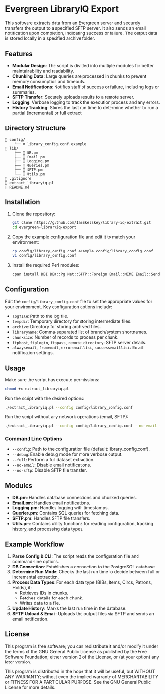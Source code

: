 # Evergreen LibraryIQ Export

This software extracts data from an Evergreen server and securely transfers the output to a specified SFTP server. It also sends an email notification upon completion, indicating success or failure. The output data is stored locally in a specified archive folder.

## Features

- **Modular Design**: The script is divided into multiple modules for better maintainability and readability.
- **Chunking Data**: Large queries are processed in chunks to prevent memory consumption and timeouts.
- **Email Notifications**: Notifies staff of success or failure, including logs or summaries.
- **SFTP Transfer**: Securely uploads results to a remote server.
- **Logging**: Verbose logging to track the execution process and any errors.
- **History Tracking**: Stores the last run time to determine whether to run a partial (incremental) or full extract.

## Directory Structure

```
📁 config/
    └── ⚙️ library_config.conf.example
📁 lib/
    ├── 🐪 DB.pm
    ├── 🐪 Email.pm
    ├── 🐪 Logging.pm
    ├── 🐪 Queries.pm
    ├── 🐪 SFTP.pm
    └── 🐪 Utils.pm
📄 .gitignore
🐪 extract_libraryiq.pl
📄 README.md
```

## Installation

1. Clone the repository:
    ```bash
    git clone https://github.com/IanSkelskey/library-iq-extract.git
    cd evergreen-libraryiq-export
    ```

2. Copy the example configuration file and edit it to match your environment:
    ```bash
    cp config/library_config.conf.example config/library_config.conf
    vi config/library_config.conf
    ```

3. Install the required Perl modules:
    ```bash
    cpan install DBI DBD::Pg Net::SFTP::Foreign Email::MIME Email::Sender::Simple
    ```

## Configuration

Edit the `config/library_config.conf` file to set the appropriate values for your environment. Key configuration options include:

- `logfile`: Path to the log file.
- `tempdir`: Temporary directory for storing intermediate files.
- `archive`: Directory for storing archived files.
- `libraryname`: Comma-separated list of branch/system shortnames.
- `chunksize`: Number of records to process per chunk.
- `ftphost`, `ftplogin`, `ftppass`, `remote_directory`: SFTP server details.
- `alwaysemail`, `fromemail`, `erroremaillist`, `successemaillist`: Email notification settings.

## Usage

Make sure the script has execute permissions:

```bash
chmod +x extract_libraryiq.pl
```

Run the script with the desired options:

```bash
./extract_libraryiq.pl --config config/library_config.conf
```

Run the script without any network operations (email, SFTP):

```bash
./extract_libraryiq.pl --config config/library_config.conf --no-email --no-sftp
```

### Command Line Options

- `--config`: Path to the configuration file (default: library_config.conf).
- `--debug`: Enable debug mode for more verbose output.
- `--full`: Perform a full dataset extraction.
- `--no-email`: Disable email notifications.
- `--no-sftp`: Disable SFTP file transfer.

## Modules

- **DB.pm**: Handles database connections and chunked queries.
- **Email.pm**: Handles email notifications.
- **Logging.pm**: Handles logging with timestamps.
- **Queries.pm**: Contains SQL queries for fetching data.
- **SFTP.pm**: Handles SFTP file transfers.
- **Utils.pm**: Contains utility functions for reading configuration, tracking history, and processing data types.

## Example Workflow

1. **Parse Config & CLI**: The script reads the configuration file and command-line options.
2. **DB Connection**: Establishes a connection to the PostgreSQL database.
3. **Determine Run Mode**: Checks the last run time to decide between full or incremental extraction.
4. **Process Data Types**: For each data type (BIBs, Items, Circs, Patrons, Holds), it:
    - Retrieves IDs in chunks.
    - Fetches details for each chunk.
    - Writes data to a file.
5. **Update History**: Marks the last run time in the database.
6. **SFTP Upload & Email**: Uploads the output files via SFTP and sends an email notification.

## License

This program is free software; you can redistribute it and/or modify it under the terms of the GNU General Public License as published by the Free Software Foundation; either version 2 of the License, or (at your option) any later version.

This program is distributed in the hope that it will be useful, but WITHOUT ANY WARRANTY; without even the implied warranty of MERCHANTABILITY or FITNESS FOR A PARTICULAR PURPOSE. See the GNU General Public License for more details.
